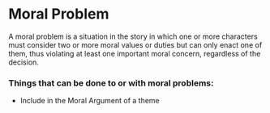 # Moral Problem

A moral problem is a situation in the story in which one or more characters must consider two or more moral values or duties but can only enact one of them, thus violating at least one important moral concern, regardless of the decision.

### Things that can be done to or with moral problems:
 
- Include in the Moral Argument of a theme
